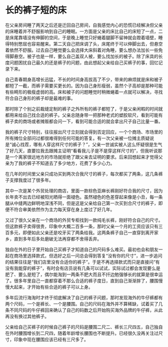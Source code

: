 # 长的裤子短的床


在父亲房间睡了两天之后还是迁回自己房间，自我感觉内心的恐慌已经解决但父亲的床睡着并不舒服影响到自己的睡眠。一方面是父亲的床比自己的床短了一点，二是床尾靠墙没有伸脚的空间，于是晚上睡觉只好蜷着腿脚不留神就会蹬着墙壁，睡得特别憋屈也容易醒来。第二天自己把床调了头，床尾终于可以伸脚出去，但悬空着依然不舒服。过去自己睡觉要么会选择大床斜着对角睡，要么想办法加长一些免得脚悬空。被子也是一样，要么自己盖双人被，要么找加长的被子。除了床具的长度问题困扰自己最久的还是裤子的问题，由此想起父亲给自己买裤子的事，回忆记录下来。

自己青春期身高增长迅猛，不长的时间身高拔高了不少，带来的麻烦就是床和被子都短了一截，而裤子需要买更长的。因为自己身形瘦弱，虽然个子高却是那种可能有些畸形的极瘦虚弱的高。床和被子的问题睡觉时稍微蜷着一点就可以解决，寻找符合自己身形的裤子却是最难的事。

那时除了个别之前裁缝定制的裤子之外所有的裤子都短了，于是父亲闲暇的时间就都用来给自己找合适的裤子。父亲总随身带一把那种老式的塑胶软尺，看到可能有裤子卖的商场或者摊贩都会问一下，看到可能合适的就会拿出尺子自己比量一番。

我的裤子尺寸特别，往往报出尺寸立刻就会得到否定回应，一个个商场、市场里的所有摊位全部问过都很难得到任何可能的答复。有一次父亲被一位摊主质疑说是“诚心找茬，哪有人穿这样尺寸的裤子？”，父亲一世诚实被人这么怀疑很是生气了好几天，直要拉我去跟摊主证明“看看我儿子是不是穿这样尺寸的”，但我听说那是一个离家很远地方的市场就拒绝了跟父亲去证明的要求。后来回想起来才觉得父亲为了我的裤子不知道去了多少地方，花费了多少心力。

在几年的时间里父亲只成功买到两次合我尺寸的裤子，每次都买了两条，这几条裤子支撑我度过了很多年。

其中一次是某个外贸处理的商店，里面一款棕色亚麻长裤刚好符合我的尺寸，因为长年卖不出去已经被阳光晒得一面褪色。虽然褪色的色差穿起来像是小丑，每一条腿从中缝两边鲜明地深浅不同，但是这是父亲给自己第一次买到合尺寸的裤子，即便不符合审美依然作为主力每天穿在身上度过了好几年。

又过了很久父亲在一个商场的外贸专柜找到一款纯毛长裤，刚好符合自己的尺寸。但这款裤子卖得很贵，印象中大概二百多一条，那时父亲一个月的工资应该只有三百多元，即便如此父亲还是咬牙买了两条给我。这两条裤子自己一直穿到离开家乡，直到多年后多处磨破无法再穿都不舍得丢弃。

独自在外的日子里开始自己买裤子才知道自己的尺码多么难买。最初也会和朋友一起在商场里选择款式，但选好之后一问总会得到答复“没有你的尺寸”，进一步追问的结果往往是“我们店里没有合适你的裤子”。于是不再选择款式而只是直接问“有没有我能穿的裤子”，有时会有店员说有几条可以试试，实际试过都会发现要么是肥了、要么是短了，偶尔能淘到一两条不肥大而且不扦边勉强够长的就算是很幸运了。很多年里自己一直都穿着不那么合适的裤子度日，直到自己渐渐胖了，腰围慢慢大起来，才开始有些合适的裤子可以上身。

多年后流行海淘时才终于彻底解决了自己的裤子问题，那时发现海外的牛仔裤都有两个尺码，一个是裤长、一个是腰围。自己的尺码在海外并不算稀缺，试着买了几条不同尺码的牛仔裤回来确认了自己的码数之后开始购买海外品牌的牛仔裤，从此再没有换过其他裤子。

父亲给自己买裤子的时候自己裤子的尺码是腰围二尺二、裤长三尺四五，自己独自在外时腰围增长到二尺四，随着年龄增长腰围也不断提升。已经很久没再关注过尺寸，印象中现在腰围应该已经有三尺多了。
